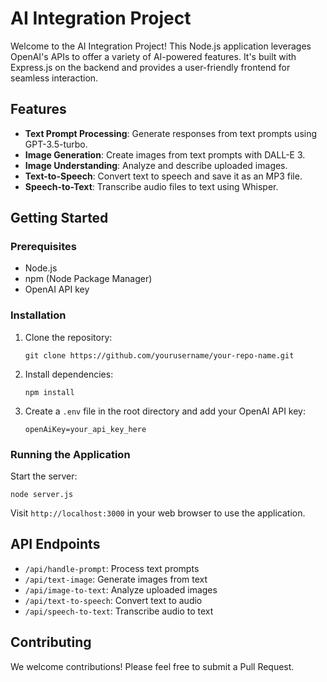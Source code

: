 # AI Integration Project

Welcome to the AI Integration Project! This Node.js application leverages OpenAI's APIs to offer a variety of AI-powered features. It's built with Express.js on the backend and provides a user-friendly frontend for seamless interaction.

## Features

- **Text Prompt Processing**: Generate responses from text prompts using GPT-3.5-turbo.
- **Image Generation**: Create images from text prompts with DALL-E 3.
- **Image Understanding**: Analyze and describe uploaded images.
- **Text-to-Speech**: Convert text to speech and save it as an MP3 file.
- **Speech-to-Text**: Transcribe audio files to text using Whisper.

## Getting Started

### Prerequisites

- Node.js
- npm (Node Package Manager)
- OpenAI API key

### Installation

1. Clone the repository:
   ```
   git clone https://github.com/yourusername/your-repo-name.git
   ```

2. Install dependencies:
   ```
   npm install
   ```

3. Create a `.env` file in the root directory and add your OpenAI API key:
   ```
   openAiKey=your_api_key_here
   ```

### Running the Application

Start the server:
```
node server.js
```

Visit `http://localhost:3000` in your web browser to use the application.

## API Endpoints

- `/api/handle-prompt`: Process text prompts
- `/api/text-image`: Generate images from text
- `/api/image-to-text`: Analyze uploaded images
- `/api/text-to-speech`: Convert text to audio
- `/api/speech-to-text`: Transcribe audio to text

## Contributing

We welcome contributions! Please feel free to submit a Pull Request.
   

